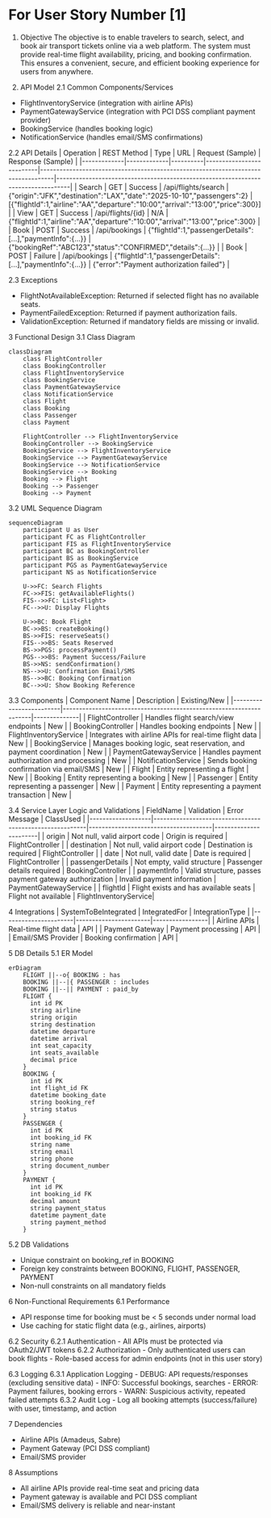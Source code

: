 # For User Story Number [1]

1. Objective
The objective is to enable travelers to search, select, and book air transport tickets online via a web platform. The system must provide real-time flight availability, pricing, and booking confirmation. This ensures a convenient, secure, and efficient booking experience for users from anywhere.

2. API Model
  2.1 Common Components/Services
  - FlightInventoryService (integration with airline APIs)
  - PaymentGatewayService (integration with PCI DSS compliant payment provider)
  - BookingService (handles booking logic)
  - NotificationService (handles email/SMS confirmations)

  2.2 API Details
| Operation   | REST Method | Type     | URL                      | Request (Sample)                                                                 | Response (Sample)                                                                |
|-------------|-------------|----------|--------------------------|----------------------------------------------------------------------------------|----------------------------------------------------------------------------------|
| Search      | GET         | Success  | /api/flights/search      | {"origin":"JFK","destination":"LAX","date":"2025-10-10","passengers":2}           | [{"flightId":1,"airline":"AA","departure":"10:00","arrival":"13:00","price":300}] |
| View        | GET         | Success  | /api/flights/{id}        | N/A                                                                              | {"flightId":1,"airline":"AA","departure":"10:00","arrival":"13:00","price":300}   |
| Book        | POST        | Success  | /api/bookings            | {"flightId":1,"passengerDetails":[...],"paymentInfo":{...}}                      | {"bookingRef":"ABC123","status":"CONFIRMED","details":{...}}                        |
| Book        | POST        | Failure  | /api/bookings            | {"flightId":1,"passengerDetails":[...],"paymentInfo":{...}}                      | {"error":"Payment authorization failed"}                                         |

  2.3 Exceptions
  - FlightNotAvailableException: Returned if selected flight has no available seats.
  - PaymentFailedException: Returned if payment authorization fails.
  - ValidationException: Returned if mandatory fields are missing or invalid.

3 Functional Design
  3.1 Class Diagram
```mermaid
classDiagram
    class FlightController
    class BookingController
    class FlightInventoryService
    class BookingService
    class PaymentGatewayService
    class NotificationService
    class Flight
    class Booking
    class Passenger
    class Payment

    FlightController --> FlightInventoryService
    BookingController --> BookingService
    BookingService --> FlightInventoryService
    BookingService --> PaymentGatewayService
    BookingService --> NotificationService
    BookingService --> Booking
    Booking --> Flight
    Booking --> Passenger
    Booking --> Payment
```

  3.2 UML Sequence Diagram
```mermaid
sequenceDiagram
    participant U as User
    participant FC as FlightController
    participant FIS as FlightInventoryService
    participant BC as BookingController
    participant BS as BookingService
    participant PGS as PaymentGatewayService
    participant NS as NotificationService

    U->>FC: Search Flights
    FC->>FIS: getAvailableFlights()
    FIS-->>FC: List<Flight>
    FC-->>U: Display Flights

    U->>BC: Book Flight
    BC->>BS: createBooking()
    BS->>FIS: reserveSeats()
    FIS-->>BS: Seats Reserved
    BS->>PGS: processPayment()
    PGS-->>BS: Payment Success/Failure
    BS->>NS: sendConfirmation()
    NS-->>U: Confirmation Email/SMS
    BS-->>BC: Booking Confirmation
    BC-->>U: Show Booking Reference
```

  3.3 Components
| Component Name           | Description                                                        | Existing/New |
|-------------------------|--------------------------------------------------------------------|--------------|
| FlightController        | Handles flight search/view endpoints                                | New          |
| BookingController       | Handles booking endpoints                                           | New          |
| FlightInventoryService  | Integrates with airline APIs for real-time flight data              | New          |
| BookingService          | Manages booking logic, seat reservation, and payment coordination   | New          |
| PaymentGatewayService   | Handles payment authorization and processing                        | New          |
| NotificationService     | Sends booking confirmation via email/SMS                            | New          |
| Flight                  | Entity representing a flight                                       | New          |
| Booking                 | Entity representing a booking                                      | New          |
| Passenger               | Entity representing a passenger                                    | New          |
| Payment                 | Entity representing a payment transaction                          | New          |

  3.4 Service Layer Logic and Validations
| FieldName         | Validation                                              | Error Message                        | ClassUsed             |
|-------------------|---------------------------------------------------------|--------------------------------------|-----------------------|
| origin            | Not null, valid airport code                            | Origin is required                   | FlightController      |
| destination       | Not null, valid airport code                            | Destination is required              | FlightController      |
| date              | Not null, valid date                                    | Date is required                     | FlightController      |
| passengerDetails  | Not empty, valid structure                              | Passenger details required           | BookingController     |
| paymentInfo       | Valid structure, passes payment gateway authorization    | Invalid payment information          | PaymentGatewayService |
| flightId          | Flight exists and has available seats                   | Flight not available                 | FlightInventoryService|

4 Integrations
| SystemToBeIntegrated | IntegratedFor          | IntegrationType |
|----------------------|-----------------------|-----------------|
| Airline APIs         | Real-time flight data | API             |
| Payment Gateway      | Payment processing    | API             |
| Email/SMS Provider   | Booking confirmation  | API             |

5 DB Details
  5.1 ER Model
```mermaid
erDiagram
    FLIGHT ||--o{ BOOKING : has
    BOOKING ||--|{ PASSENGER : includes
    BOOKING ||--|| PAYMENT : paid_by
    FLIGHT {
      int id PK
      string airline
      string origin
      string destination
      datetime departure
      datetime arrival
      int seat_capacity
      int seats_available
      decimal price
    }
    BOOKING {
      int id PK
      int flight_id FK
      datetime booking_date
      string booking_ref
      string status
    }
    PASSENGER {
      int id PK
      int booking_id FK
      string name
      string email
      string phone
      string document_number
    }
    PAYMENT {
      int id PK
      int booking_id FK
      decimal amount
      string payment_status
      datetime payment_date
      string payment_method
    }
```

  5.2 DB Validations
  - Unique constraint on booking_ref in BOOKING
  - Foreign key constraints between BOOKING, FLIGHT, PASSENGER, PAYMENT
  - Non-null constraints on all mandatory fields

6 Non-Functional Requirements
  6.1 Performance
  - API response time for booking must be < 5 seconds under normal load
  - Use caching for static flight data (e.g., airlines, airports)

  6.2 Security
    6.2.1 Authentication
    - All APIs must be protected via OAuth2/JWT tokens
    6.2.2 Authorization
    - Only authenticated users can book flights
    - Role-based access for admin endpoints (not in this user story)

  6.3 Logging
    6.3.1 Application Logging
    - DEBUG: API requests/responses (excluding sensitive data)
    - INFO: Successful bookings, searches
    - ERROR: Payment failures, booking errors
    - WARN: Suspicious activity, repeated failed attempts
    6.3.2 Audit Log
    - Log all booking attempts (success/failure) with user, timestamp, and action

7 Dependencies
  - Airline APIs (Amadeus, Sabre)
  - Payment Gateway (PCI DSS compliant)
  - Email/SMS provider

8 Assumptions
  - All airline APIs provide real-time seat and pricing data
  - Payment gateway is available and PCI DSS compliant
  - Email/SMS delivery is reliable and near-instant
